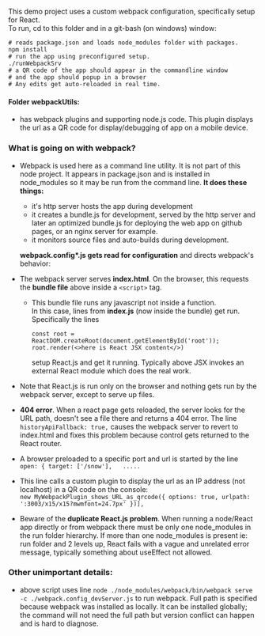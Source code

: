 

This demo project uses a custom webpack configuration, specifically setup for React.  
To run, cd to this folder and in a git-bash (on windows) window:  
  ```
  # reads package.json and loads node_modules folder with packages.
  npm install 
  # run the app using preconfigured setup.
  ./runWebpackSrv 
  # a QR code of the app should appear in the commandline window
  # and the app should popup in a browser
  # Any edits get auto-reloaded in real time.
  ```

#### Folder webpackUtils:
- has webpack plugins and supporting node.js code. This plugin displays the url as a QR code for display/debugging of app on a mobile device.

### What is going on with webpack?  
- Webpack is used here as a command line utility. It is not part of this node project. It appears in package.json and is installed in node_modules so it may be run from the command line. **It does these things:**  
  - it's http server hosts the app during development
  - it creates a bundle.js for development, served by the http server and later an optimized bundle.js for deploying the web app on github pages, or an nginx server for example.
  - it monitors source files and auto-builds during development.  

  **webpack.config\*.js gets read for configuration** and directs webpack's behavior:  
- The webpack server serves **index.html**. On the browser, this requests the **bundle file** above inside a ```<script>``` tag.
  - This bundle file runs any javascript not inside a function.   
    In this case, lines from **index.js** (now inside the bundle) get run.  
    Specifically the lines
     ```
     const root = ReactDOM.createRoot(document.getElementById('root'));
     root.render(<>here is React JSX content</>)
     ```
    setup React.js and get it running. Typically above JSX invokes an external React module which does the real work.
- Note that React.js is run only on the browser and nothing gets run by the webpack server, except to serve up files.
- **404 error**. When a react page gets reloaded, the server looks for the URL path, doesn't see a file there and returns a 404 error.  The line ```historyApiFallback: true,``` causes the webpack server to revert to index.html and fixes this problem because control gets returned to the React router.    
- A browser preloaded to a specific port and url is started by the line   
```open: { target: ['/snow'],   .....```  
- This line calls a custom plugin to display the url as an IP address (not localhost) in a QR code on the console:   
```new MyWebpackPlugin_shows_URL_as_qrcode({ options: true, urlpath: ':3003/x15/x15?mwmfont=24.7px' })],```  
- Beware of the **duplicate React.js problem**. When running a node/React app directly or from webpack there must be only one node_modules in the run folder hierarchy. If more than one node_modules is present ie: run folder and 2 levels up, React fails with a vague and unrelated error message, typically something about useEffect not allowed.
### Other unimportant details:  
- above script uses line ```node ./node_modules/webpack/bin/webpack serve -c ./webpack.config_devServer.js``` to run webpack. Full path is specified because webpack was installed as locally. It can be installed globally; the command will not need the full path but version conflict can happen and is hard to diagnose.  

